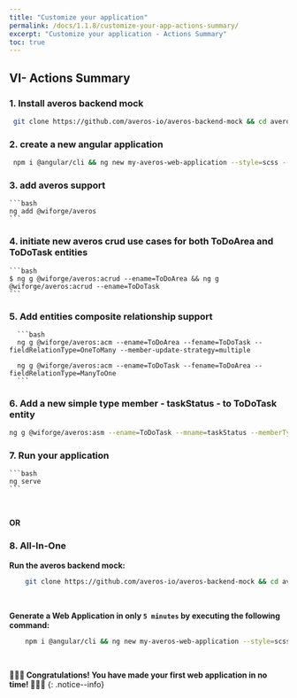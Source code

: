 ```yaml
---
title: "Customize your application"
permalink: /docs/1.1.8/customize-your-app-actions-summary/
excerpt: "Customize your application - Actions Summary"
toc: true
---
```


## **VI- Actions Summary**

### 1. **Install averos backend mock**
   
   ```bash
    git clone https://github.com/averos-io/averos-backend-mock && cd averos-backend-mock && npm install && npm start
   ```


### 2. **create a new angular application**
   
   ```bash
    npm i @angular/cli && ng new my-averos-web-application --style=scss --routing --strict && cd my-averos-web-application
   ```


### 3. **add averos support**

    ```bash
    ng add @wiforge/averos
    ```


### 4. **initiate new averos crud use cases for both ToDoArea and ToDoTask entities**

    ```bash
    $ ng g @wiforge/averos:acrud --ename=ToDoArea && ng g @wiforge/averos:acrud --ename=ToDoTask
    ```

### 5. **Add entities composite relationship support**

      ```bash
      ng g @wiforge/averos:acm --ename=ToDoArea --fename=ToDoTask --fieldRelationType=OneToMany --member-update-strategy=multiple

      ng g @wiforge/averos:acm --ename=ToDoTask --fename=ToDoArea --fieldRelationType=ManyToOne
      ```

### 6. **Add a new simple type member - taskStatus - to ToDoTask entity**

   ```bash
   ng g @wiforge/averos:asm --ename=ToDoTask --mname=taskStatus --memberType=enumeration --listOfEnumValues=closed,active,pending
   ``` 

###  7. **Run your application**

    ```bash
    ng serve
    ```

<br/>

**OR** 

### 8. **All-In-One**

**Run the averos backend mock:**

```bash
    git clone https://github.com/averos-io/averos-backend-mock && cd averos-backend-mock && npm install && npm start
```
<br/>

**Generate a Web Application in only `5 minutes` by executing the following command:**

```bash
    npm i @angular/cli && ng new my-averos-web-application --style=scss --routing --strict && cd averos-io-starter && ng add @wiforge/averos --applicationName=myAverosWebApplication --auth_backend_url=http://localhost:3333 --defaultLanguageCode=en --defaults && ng g @wiforge/averos:acrud --ename=ToDoArea && ng g @wiforge/averos:acrud --ename=ToDoTask && ng g @wiforge/averos:acm --ename=ToDoArea --fename=ToDoTask --fieldRelationType=OneToMany --member-update-strategy=multiple && ng g @wiforge/averos:acm --ename=ToDoTask --fename=ToDoArea --fieldRelationType=ManyToOne && ng g @wiforge/averos:asm --ename=ToDoTask --mname=taskStatus --memberType=enumeration --listOfEnumValues=closed,active,pending && ng serve
```

<br/>

**🎉🎉🎉 Congratulations! You have made your first web application in no time! 🎉🎉🎉**
{: .notice--info}